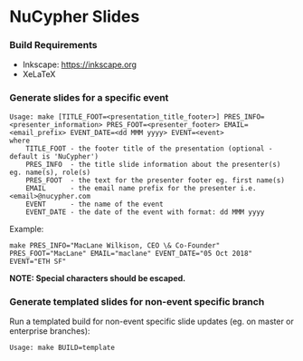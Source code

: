 # NuCypher Slides

### Build Requirements
* Inkscape: <https://inkscape.org>
* XeLaTeX

### Generate slides for	a specific event
```
Usage: make [TITLE_FOOT=<presentation_title_footer>] PRES_INFO=<presenter_information> PRES_FOOT=<presenter_footer> EMAIL=<email_prefix> EVENT_DATE=<dd MMM yyyy> EVENT=<event>
where
	TITLE_FOOT - the footer title of the presentation (optional - default is 'NuCypher')
	PRES_INFO  - the title slide information about the presenter(s) eg. name(s), role(s)
	PRES_FOOT  - the text for the presenter footer eg. first name(s)
	EMAIL      - the email name prefix for the presenter i.e. <email>@nucypher.com
	EVENT      - the name of the event
	EVENT_DATE - the date of the event with format: dd MMM yyyy
```

Example:
```
make PRES_INFO="MacLane Wilkison, CEO \& Co-Founder" PRES_FOOT="MacLane" EMAIL="maclane" EVENT_DATE="05 Oct 2018" EVENT="ETH SF"
```

**NOTE: Special characters should be escaped.**


### Generate templated slides for non-event specific branch

Run a templated build for non-event specific slide updates (eg. on master or enterprise branches):

```
Usage: make BUILD=template
```
